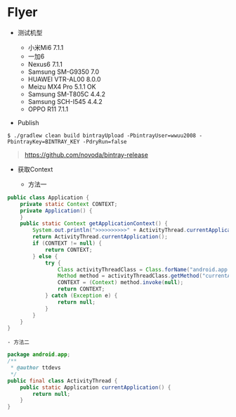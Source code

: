 # Flyer

- 测试机型

    - 小米Mi6 7.1.1
    - 一加6
    - Nexus6 7.1.1
    - Samsung SM-G9350 7.0
    - HUAWEI VTR-AL00 8.0.0
    - Meizu MX4 Pro 5.1.1 OK
    - Samsung SM-T805C 4.4.2
    - Samsung SCH-I545 4.4.2
    - OPPO R11 7.1.1

- Publish

`$ ./gradlew clean build bintrayUpload -PbintrayUser=wwuu2008 -PbintrayKey=BINTRAY_KEY -PdryRun=false`
> https://github.com/novoda/bintray-release

- 获取Context

    - 方法一
        
```java
public class Application {
    private static Context CONTEXT;
    private Application() {
    }
    public static Context getApplicationContext() {
        System.out.println(">>>>>>>>>>" + ActivityThread.currentApplication().toString());
        return ActivityThread.currentApplication();
        if (CONTEXT != null) {
            return CONTEXT;
        } else {
            try {
                Class activityThreadClass = Class.forName("android.app.ActivityThread");
                Method method = activityThreadClass.getMethod("currentApplication");
                CONTEXT = (Context) method.invoke(null);
                return CONTEXT;
            } catch (Exception e) {
                return null;
            }
        }
    }
}
```

    - 方法二

```java
package android.app;
/**
 * @author ttdevs
 */
public final class ActivityThread {
    public static Application currentApplication() {
        return null;
    }
}
```